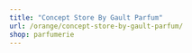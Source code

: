 ```yaml
---
title: "Concept Store By Gault Parfum"
url: /orange/concept-store-by-gault-parfum/
shop: parfumerie
---
```

